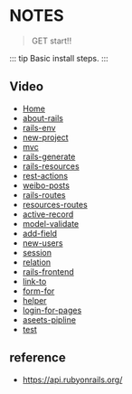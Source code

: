 # NOTES
> GET start!!

::: tip
Basic install steps.
:::

## Video
  - [Home](/)
  - [about-rails](/video-develop-basic/001-about-rails.md)
  - [rails-env](/video-develop-basic/002-rails-env.md)
  - [new-project](/video-develop-basic/003-new-project.md)
  - [mvc](/video-develop-basic/004-mvc.md)
  - [rails-generate](/video-develop-basic/005-rails-generate.md)
  - [rails-resources](/video-develop-basic/006-rails-resources.md)
  - [rest-actions](/video-develop-basic/007-rest-actions.md)
  - [weibo-posts](/video-develop-basic/008-weibo-posts.md)
  - [rails-routes](/video-develop-basic/009-rails-routes.md)
  - [resources-routes](/video-develop-basic/010-resources-routes.md)
  - [active-record](/video-develop-basic/011-active-record.md)
  - [model-validate](/video-develop-basic/012-model-validate.md)
  - [add-field](/video-develop-basic/013-add-field.md)
  - [new-users](/video-develop-basic/014-new-users.md)
  - [session](/video-develop-basic/015-session.md)
  - [relation](/video-develop-basic/016-relation.md)
  - [rails-frontend](/video-develop-basic/017-rails-frontend.md)
  - [link-to](/video-develop-basic/018-link-to.md)
  - [form-for](/video-develop-basic/018-form-for.md)
  - [helper](/video-develop-basic/019-helper.md)
  - [login-for-pages](/video-develop-basic/021-login-for-pages.md)
  - [aseets-pipline](/video-develop-basic/022-aseets-pipline.md)
  - [test](/video-develop-basic/023-test.md)



## reference
- https://api.rubyonrails.org/